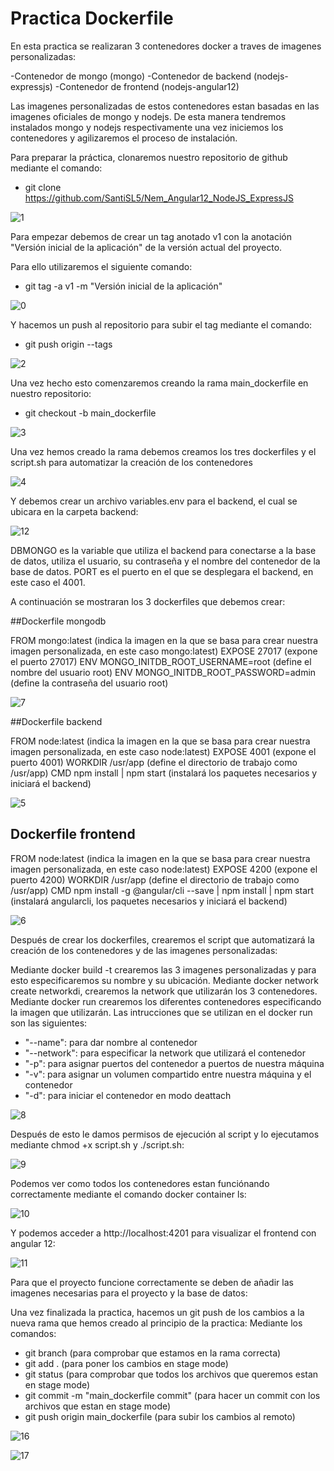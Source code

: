 # Practica Dockerfile

En esta practica se realizaran 3 contenedores docker a traves de imagenes personalizadas:

-Contenedor de mongo (mongo)
-Contenedor de backend (nodejs-expressjs)
-Contenedor de frontend (nodejs-angular12)

Las imagenes personalizadas de estos contenedores estan basadas en las imagenes oficiales de mongo y nodejs. De esta manera tendremos instalados 
mongo y nodejs respectivamente una vez iniciemos los contenedores y agilizaremos el proceso de instalación.

Para preparar la práctica, clonaremos nuestro repositorio de github mediante el comando:

- git clone https://github.com/SantiSL5/Nem_Angular12_NodeJS_ExpressJS

![1](https://user-images.githubusercontent.com/76181286/139924812-a147dab8-69a7-42b7-ac2f-0836f3a3c9d9.png)

Para empezar debemos de crear un tag anotado v1 con la anotación "Versión inicial de la aplicación" de la versión actual del proyecto.

Para ello utilizaremos el siguiente comando:

- git tag -a v1 -m "Versión inicial de la aplicación"

![0](https://user-images.githubusercontent.com/76181286/139924807-071944a7-4272-4c0b-ab24-628d9f0f480a.png)

Y hacemos un push al repositorio para subir el tag mediante el comando:

- git push origin --tags

![2](https://user-images.githubusercontent.com/76181286/139924818-0cd31320-4f0f-4cb3-b5be-257849975175.png)

Una vez hecho esto comenzaremos creando la rama main_dockerfile en nuestro repositorio:

- git checkout -b main_dockerfile

![3](https://user-images.githubusercontent.com/76181286/139924826-8641c44a-87bb-4681-984f-608458fa4f32.png)

Una vez hemos creado la rama debemos creamos los tres dockerfiles y el script.sh para automatizar la creación
de los contenedores

![4](https://user-images.githubusercontent.com/76181286/139924832-79e7c93d-1e23-461e-8241-b20114127f8f.png)

Y debemos crear un archivo variables.env para el backend, el cual se ubicara en la carpeta backend:

![12](https://user-images.githubusercontent.com/76181286/139924867-5658ef2d-c445-43d6-98f5-93aa2c4867a1.png)

DBMONGO es la variable que utiliza el backend para conectarse a la base de datos, utiliza el usuario, su contraseña y
el nombre del contenedor de la base de datos.
PORT es el puerto en el que se desplegara el backend, en este caso el 4001.

A continuación se mostraran los 3 dockerfiles que debemos crear:

##Dockerfile mongodb

FROM mongo:latest (indica la imagen en la que se basa para crear nuestra imagen personalizada, en este caso mongo:latest)
EXPOSE 27017 (expone el puerto 27017)
ENV MONGO_INITDB_ROOT_USERNAME=root (define el nombre del usuario root)
ENV MONGO_INITDB_ROOT_PASSWORD=admin (define la contraseña del usuario root)

![7](https://user-images.githubusercontent.com/76181286/139927407-41771cf7-9710-4c77-a87c-69cf63f9e1c0.png)

##Dockerfile backend

FROM node:latest (indica la imagen en la que se basa para crear nuestra imagen personalizada, en este caso node:latest)
EXPOSE 4001 (expone el puerto 4001)
WORKDIR /usr/app (define el directorio de trabajo como /usr/app)
CMD npm install | npm start (instalará los paquetes necesarios y iniciará el backend)

![5](https://user-images.githubusercontent.com/76181286/139926497-739d22bb-2758-491b-8492-f44c2b9233ed.png)

## Dockerfile frontend

FROM node:latest (indica la imagen en la que se basa para crear nuestra imagen personalizada, en este caso node:latest)
EXPOSE 4200 (expone el puerto 4200)
WORKDIR /usr/app (define el directorio de trabajo como /usr/app)
CMD npm install -g @angular/cli --save | npm install | npm start (instalará angularcli, los paquetes necesarios y iniciará el backend)

![6](https://user-images.githubusercontent.com/76181286/139927351-2e5369c8-c332-49ea-889a-662f294201f5.png)

Después de crear los dockerfiles, crearemos el script que automatizará la creación de los contenedores y de las imagenes
personalizadas:

Mediante docker build -t crearemos las 3 imagenes personalizadas y para esto especificaremos su nombre y su ubicación.
Mediante docker network create networkdi, crearemos la network que utilizarán los 3 contenedores.
Mediante docker run crearemos los diferentes contenedores especificando la imagen que utilizarán.
Las intrucciones que se utilizan en el docker run son las siguientes:
 - "--name": para dar nombre al contenedor
 - "--network": para especificar la network que utilizará el contenedor
 - "-p": para asignar puertos del contenedor a puertos de nuestra máquina
 - "-v": para asignar un volumen compartido entre nuestra máquina y el contenedor
 - "-d": para iniciar el contenedor en modo deattach

![8](https://user-images.githubusercontent.com/76181286/139927565-b421685e-c713-4d0c-918a-b8886b458919.png)

Después de esto le damos permisos de ejecución al script y lo ejecutamos mediante chmod +x script.sh y ./script.sh:

![9](https://user-images.githubusercontent.com/76181286/139928763-0384282e-7eef-4ab9-90b7-cd00a6462f02.png)

Podemos ver como todos los contenedores estan funciónando correctamente mediante el comando docker container ls:

![10](https://user-images.githubusercontent.com/76181286/139928866-469b208a-11e6-4169-8df2-a6b648d4f55d.png)

Y podemos acceder a http://localhost:4201 para visualizar el frontend con angular 12:

![11](https://user-images.githubusercontent.com/76181286/139928989-ede53c3b-c379-498e-90ac-d11638e607a0.png)

Para que el proyecto funcione correctamente se deben de añadir las imagenes necesarias para el proyecto y la base de datos:

Una vez finalizada la practica, hacemos un git push de los cambios a la nueva rama que hemos creado al principio de la practica:
Mediante los comandos:
- git branch (para comprobar que estamos en la rama correcta)
- git add . (para poner los cambios en stage mode)
- git status (para comprobar que todos los archivos que queremos estan en stage mode)
- git commit -m "main_dockerfile commit" (para hacer un commit con los archivos que estan en stage mode)
- git push origin main_dockerfile (para subir los cambios al remoto)

![16](https://user-images.githubusercontent.com/76181286/139929978-998fa376-632c-4651-a4f6-ca1ff6dfcd95.png)

![17](https://user-images.githubusercontent.com/76181286/139930002-e30234bf-ddf6-4c2d-b7da-646f659e883d.png)
